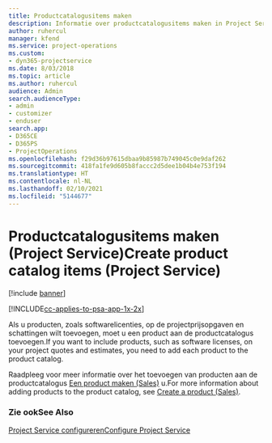 ```yaml
---
title: Productcatalogusitems maken
description: Informatie over productcatalogusitems maken in Project Service
author: ruhercul
manager: kfend
ms.service: project-operations
ms.custom:
- dyn365-projectservice
ms.date: 8/03/2018
ms.topic: article
ms.author: ruhercul
audience: Admin
search.audienceType:
- admin
- customizer
- enduser
search.app:
- D365CE
- D365PS
- ProjectOperations
ms.openlocfilehash: f29d36b97615dbaa9b85987b749045c0e9daf262
ms.sourcegitcommit: 418fa1fe9d605b8faccc2d5dee1b04b4e753f194
ms.translationtype: HT
ms.contentlocale: nl-NL
ms.lasthandoff: 02/10/2021
ms.locfileid: "5144677"
---
```

# <a name="create-product-catalog-items-project-service"></a><span data-ttu-id="81cee-103">Productcatalogusitems maken (Project Service)</span><span class="sxs-lookup"><span data-stu-id="81cee-103">Create product catalog items (Project Service)</span></span>

[!include [banner](../includes/psa-now-project-operations.md)]

[!INCLUDE[cc-applies-to-psa-app-1x-2x](../includes/cc-applies-to-psa-app-1x-2x.md)]

<span data-ttu-id="81cee-104">Als u producten, zoals softwarelicenties, op de projectprijsopgaven en schattingen wilt toevoegen, moet u een product aan de productcatalogus toevoegen.</span><span class="sxs-lookup"><span data-stu-id="81cee-104">If you want to include products, such as software licenses, on your project quotes and estimates, you need to add each product to the product catalog.</span></span>  
  
 <span data-ttu-id="81cee-105">Raadpleeg voor meer informatie over het toevoegen van producten aan de productcatalogus [Een product maken (Sales)](https://docs.microsoft.com/dynamics365/sales-enterprise/create-product-sales) u.</span><span class="sxs-lookup"><span data-stu-id="81cee-105">For more information about adding products to the product catalog, see [Create a product (Sales)](https://docs.microsoft.com/dynamics365/sales-enterprise/create-product-sales).</span></span>  
  
### <a name="see-also"></a><span data-ttu-id="81cee-106">Zie ook</span><span class="sxs-lookup"><span data-stu-id="81cee-106">See Also</span></span>  
 [<span data-ttu-id="81cee-107">Project Service configureren</span><span class="sxs-lookup"><span data-stu-id="81cee-107">Configure Project Service</span></span>](../psa/configure.md)
